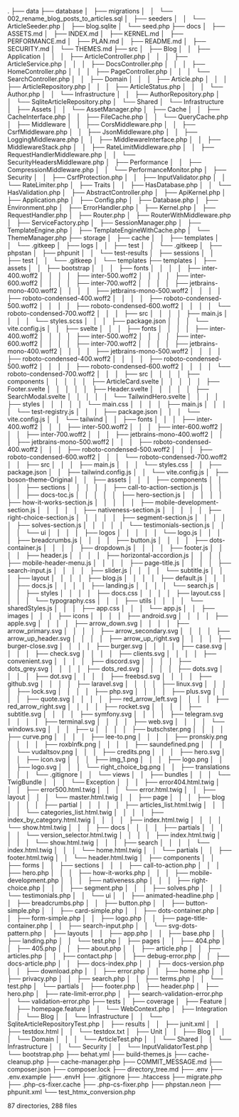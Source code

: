 .
├── data
├── database
│   ├── migrations
│   │   └── 002_rename_blog_posts_to_articles.sql
│   ├── seeders
│   │   └── ArticleSeeder.php
│   ├── blog.sqlite
│   └── seed.php
├── docs
│   ├── ASSETS.md
│   ├── INDEX.md
│   ├── KERNEL.md
│   ├── PERFORMANCE.md
│   ├── PLAN.md
│   ├── README.md
│   ├── SECURITY.md
│   └── THEMES.md
├── src
│   ├── Blog
│   │   ├── Application
│   │   │   ├── ArticleController.php
│   │   │   ├── ArticleService.php
│   │   │   ├── DocsController.php
│   │   │   ├── HomeController.php
│   │   │   ├── PageController.php
│   │   │   └── SearchController.php
│   │   ├── Domain
│   │   │   ├── Article.php
│   │   │   ├── ArticleRepository.php
│   │   │   ├── ArticleStatus.php
│   │   │   └── Author.php
│   │   └── Infrastructure
│   │       ├── AuthorRepository.php
│   │       └── SqliteArticleRepository.php
│   └── Shared
│       └── Infrastructure
│           ├── Assets
│           │   └── AssetManager.php
│           ├── Cache
│           │   ├── CacheInterface.php
│           │   ├── FileCache.php
│           │   └── QueryCache.php
│           ├── Middleware
│           │   ├── CorsMiddleware.php
│           │   ├── CsrfMiddleware.php
│           │   ├── JsonMiddleware.php
│           │   ├── LoggingMiddleware.php
│           │   ├── MiddlewareInterface.php
│           │   ├── MiddlewareStack.php
│           │   ├── RateLimitMiddleware.php
│           │   ├── RequestHandlerMiddleware.php
│           │   └── SecurityHeadersMiddleware.php
│           ├── Performance
│           │   ├── CompressionMiddleware.php
│           │   └── PerformanceMonitor.php
│           ├── Security
│           │   ├── CsrfProtection.php
│           │   ├── InputValidator.php
│           │   └── RateLimiter.php
│           ├── Traits
│           │   ├── HasDatabase.php
│           │   └── HasValidation.php
│           ├── AbstractController.php
│           ├── ApiKernel.php
│           ├── Application.php
│           ├── Config.php
│           ├── Database.php
│           ├── Environment.php
│           ├── ErrorHandler.php
│           ├── Kernel.php
│           ├── RequestHandler.php
│           ├── Router.php
│           ├── RouterWithMiddleware.php
│           ├── ServiceFactory.php
│           ├── SessionManager.php
│           ├── TemplateEngine.php
│           ├── TemplateEngineWithCache.php
│           └── ThemeManager.php
├── storage
│   ├── cache
│   │   ├── templates
│   │   └── .gitkeep
│   ├── logs
│   │   ├── test
│   │   └── .gitkeep
│   ├── phpstan
│   ├── phpunit
│   │   └── test-results
│   ├── sessions
│   │   ├── test
│   │   └── .gitkeep
│   └── templates
├── templates
│   ├── assets
│   │   ├── bootstrap
│   │   │   ├── fonts
│   │   │   │   ├── inter-400.woff2
│   │   │   │   ├── inter-500.woff2
│   │   │   │   ├── inter-600.woff2
│   │   │   │   ├── inter-700.woff2
│   │   │   │   ├── jetbrains-mono-400.woff2
│   │   │   │   ├── jetbrains-mono-500.woff2
│   │   │   │   ├── roboto-condensed-400.woff2
│   │   │   │   ├── roboto-condensed-500.woff2
│   │   │   │   ├── roboto-condensed-600.woff2
│   │   │   │   └── roboto-condensed-700.woff2
│   │   │   ├── src
│   │   │   │   ├── main.js
│   │   │   │   └── styles.scss
│   │   │   ├── package.json
│   │   │   └── vite.config.js
│   │   ├── svelte
│   │   │   ├── fonts
│   │   │   │   ├── inter-400.woff2
│   │   │   │   ├── inter-500.woff2
│   │   │   │   ├── inter-600.woff2
│   │   │   │   ├── inter-700.woff2
│   │   │   │   ├── jetbrains-mono-400.woff2
│   │   │   │   ├── jetbrains-mono-500.woff2
│   │   │   │   ├── roboto-condensed-400.woff2
│   │   │   │   ├── roboto-condensed-500.woff2
│   │   │   │   ├── roboto-condensed-600.woff2
│   │   │   │   └── roboto-condensed-700.woff2
│   │   │   ├── src
│   │   │   │   ├── components
│   │   │   │   │   ├── ArticleCard.svelte
│   │   │   │   │   ├── Footer.svelte
│   │   │   │   │   ├── Header.svelte
│   │   │   │   │   ├── SearchModal.svelte
│   │   │   │   │   └── TailwindHero.svelte
│   │   │   │   ├── styles
│   │   │   │   │   └── main.css
│   │   │   │   ├── main.js
│   │   │   │   └── test-registry.js
│   │   │   ├── package.json
│   │   │   └── vite.config.js
│   │   └── tailwind
│   │       ├── fonts
│   │       │   ├── inter-400.woff2
│   │       │   ├── inter-500.woff2
│   │       │   ├── inter-600.woff2
│   │       │   ├── inter-700.woff2
│   │       │   ├── jetbrains-mono-400.woff2
│   │       │   ├── jetbrains-mono-500.woff2
│   │       │   ├── roboto-condensed-400.woff2
│   │       │   ├── roboto-condensed-500.woff2
│   │       │   ├── roboto-condensed-600.woff2
│   │       │   └── roboto-condensed-700.woff2
│   │       ├── src
│   │       │   ├── main.js
│   │       │   └── styles.css
│   │       ├── package.json
│   │       ├── tailwind.config.js
│   │       └── vite.config.js
│   ├── boson-theme-Original
│   │   ├── assets
│   │   │   ├── components
│   │   │   │   ├── sections
│   │   │   │   │   ├── call-to-action-section.js
│   │   │   │   │   ├── docs-toc.js
│   │   │   │   │   ├── hero-section.js
│   │   │   │   │   ├── how-it-works-section.js
│   │   │   │   │   ├── mobile-development-section.js
│   │   │   │   │   ├── nativeness-section.js
│   │   │   │   │   ├── right-choice-section.js
│   │   │   │   │   ├── segment-section.js
│   │   │   │   │   ├── solves-section.js
│   │   │   │   │   └── testimonials-section.js
│   │   │   │   └── ui
│   │   │   │       ├── logos
│   │   │   │       │   └── logo.js
│   │   │   │       ├── breadcrumbs.js
│   │   │   │       ├── button.js
│   │   │   │       ├── dots-container.js
│   │   │   │       ├── dropdown.js
│   │   │   │       ├── footer.js
│   │   │   │       ├── header.js
│   │   │   │       ├── horizontal-accordion.js
│   │   │   │       ├── mobile-header-menu.js
│   │   │   │       ├── page-title.js
│   │   │   │       ├── search-input.js
│   │   │   │       ├── slider.js
│   │   │   │       └── subtitle.js
│   │   │   ├── layout
│   │   │   │   ├── blog.js
│   │   │   │   ├── default.js
│   │   │   │   ├── docs.js
│   │   │   │   ├── landing.js
│   │   │   │   └── search.js
│   │   │   ├── styles
│   │   │   │   ├── docs.css
│   │   │   │   ├── layout.css
│   │   │   │   └── typography.css
│   │   │   ├── utils
│   │   │   │   └── sharedStyles.js
│   │   │   ├── app.css
│   │   │   └── app.js
│   │   ├── images
│   │   │   ├── icons
│   │   │   │   ├── android.svg
│   │   │   │   ├── apple.svg
│   │   │   │   ├── arrow_down.svg
│   │   │   │   ├── arrow_primary.svg
│   │   │   │   ├── arrow_secondary.svg
│   │   │   │   ├── arrow_up_header.svg
│   │   │   │   ├── arrow_up_right.svg
│   │   │   │   ├── burger-close.svg
│   │   │   │   ├── burger.svg
│   │   │   │   ├── case.svg
│   │   │   │   ├── check.svg
│   │   │   │   ├── clients.svg
│   │   │   │   ├── convenient.svg
│   │   │   │   ├── discord.svg
│   │   │   │   ├── dots_grey.svg
│   │   │   │   ├── dots_red.svg
│   │   │   │   ├── dots.svg
│   │   │   │   ├── dot.svg
│   │   │   │   ├── freebsd.svg
│   │   │   │   ├── github.svg
│   │   │   │   ├── laravel.svg
│   │   │   │   ├── linux.svg
│   │   │   │   ├── lock.svg
│   │   │   │   ├── php.svg
│   │   │   │   ├── plus.svg
│   │   │   │   ├── quote.svg
│   │   │   │   ├── red_arrow_left.svg
│   │   │   │   ├── red_arrow_right.svg
│   │   │   │   ├── rocket.svg
│   │   │   │   ├── subtitle.svg
│   │   │   │   ├── symfony.svg
│   │   │   │   ├── telegram.svg
│   │   │   │   ├── terminal.svg
│   │   │   │   ├── web.svg
│   │   │   │   └── windows.svg
│   │   │   ├── u
│   │   │   │   ├── butschster.png
│   │   │   │   ├── curve.png
│   │   │   │   ├── lee-to.png
│   │   │   │   ├── pronskiy.png
│   │   │   │   ├── roxblnfk.png
│   │   │   │   ├── saundefined.png
│   │   │   │   └── vudaltsov.png
│   │   │   ├── credits.png
│   │   │   ├── hero.svg
│   │   │   ├── icon.svg
│   │   │   ├── img_1.png
│   │   │   ├── logo.png
│   │   │   ├── logo.svg
│   │   │   └── right_choice_bg.png
│   │   ├── translations
│   │   │   └── .gitignore
│   │   └── views
│   │       ├── bundles
│   │       │   └── TwigBundle
│   │       │       └── Exception
│   │       │           ├── error404.html.twig
│   │       │           ├── error500.html.twig
│   │       │           └── error.html.twig
│   │       ├── layout
│   │       │   └── master.html.twig
│   │       ├── page
│   │       │   ├── blog
│   │       │   │   ├── partial
│   │       │   │   │   ├── articles_list.html.twig
│   │       │   │   │   └── categories_list.html.twig
│   │       │   │   ├── index_by_category.html.twig
│   │       │   │   ├── index.html.twig
│   │       │   │   └── show.html.twig
│   │       │   ├── docs
│   │       │   │   ├── partials
│   │       │   │   │   └── version_selector.html.twig
│   │       │   │   ├── index.html.twig
│   │       │   │   └── show.html.twig
│   │       │   ├── search
│   │       │   │   └── index.html.twig
│   │       │   └── home.html.twig
│   │       └── partials
│   │           ├── footer.html.twig
│   │           └── header.html.twig
│   ├── components
│   │   ├── forms
│   │   ├── sections
│   │   │   ├── call-to-action.php
│   │   │   ├── hero.php
│   │   │   ├── how-it-works.php
│   │   │   ├── mobile-development.php
│   │   │   ├── nativeness.php
│   │   │   ├── right-choice.php
│   │   │   ├── segment.php
│   │   │   ├── solves.php
│   │   │   └── testimonials.php
│   │   └── ui
│   │       ├── animated-headline.php
│   │       ├── breadcrumbs.php
│   │       ├── button.php
│   │       ├── button-simple.php
│   │       ├── card-simple.php
│   │       ├── dots-container.php
│   │       ├── form-simple.php
│   │       ├── logo.php
│   │       ├── page-title-container.php
│   │       ├── search-input.php
│   │       └── svg-dots-pattern.php
│   ├── layouts
│   │   ├── app.php
│   │   ├── base.php
│   │   ├── landing.php
│   │   └── test.php
│   ├── pages
│   │   ├── 404.php
│   │   ├── 405.php
│   │   ├── about.php
│   │   ├── article.php
│   │   ├── articles.php
│   │   ├── contact.php
│   │   ├── debug-error.php
│   │   ├── docs-article.php
│   │   ├── docs-index.php
│   │   ├── docs-version.php
│   │   ├── download.php
│   │   ├── error.php
│   │   ├── home.php
│   │   ├── privacy.php
│   │   ├── search.php
│   │   ├── terms.php
│   │   └── test.php
│   └── partials
│       ├── footer.php
│       ├── header.php
│       ├── hero.php
│       ├── rate-limit-error.php
│       ├── search-validation-error.php
│       └── validation-error.php
├── tests
│   ├── coverage
│   ├── Feature
│   │   ├── homepage.feature
│   │   └── WebContext.php
│   ├── Integration
│   │   └── Blog
│   │       └── Infrastructure
│   │           └── SqliteArticleRepositoryTest.php
│   ├── results
│   │   ├── junit.xml
│   │   ├── testdox.html
│   │   └── testdox.txt
│   ├── Unit
│   │   ├── Blog
│   │   │   └── Domain
│   │   │       └── ArticleTest.php
│   │   └── Shared
│   │       └── Infrastructure
│   │           └── Security
│   │               └── InputValidatorTest.php
│   └── bootstrap.php
├── behat.yml
├── build-themes.js
├── cache-cleanup.php
├── cache-manager.php
├── COMMIT_MESSAGE.md
├── composer.json
├── composer.lock
├── directory_tree.md
├── .env
├── .env.example
├── .envH
├── .gitignore
├── .htaccess
├── migrate.php
├── .php-cs-fixer.cache
├── .php-cs-fixer.php
├── phpstan.neon
├── phpunit.xml
└── test_htmx_conversion.php

87 directories, 288 files
